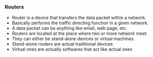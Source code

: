 <h3> Routers </h3>

- Router is a device that transfers the data packet within a network.
- Basically performs the traffic directing function in a given network.
- A data packet can be anything like email, web page, etc.
- Routers are located at the place where two or more network meet.
- They can either be stand-alone devices or virtual machines.
- Stand-alone routers are actual traditional devices
- Virtual ones are actually softwares that act like actual ones

